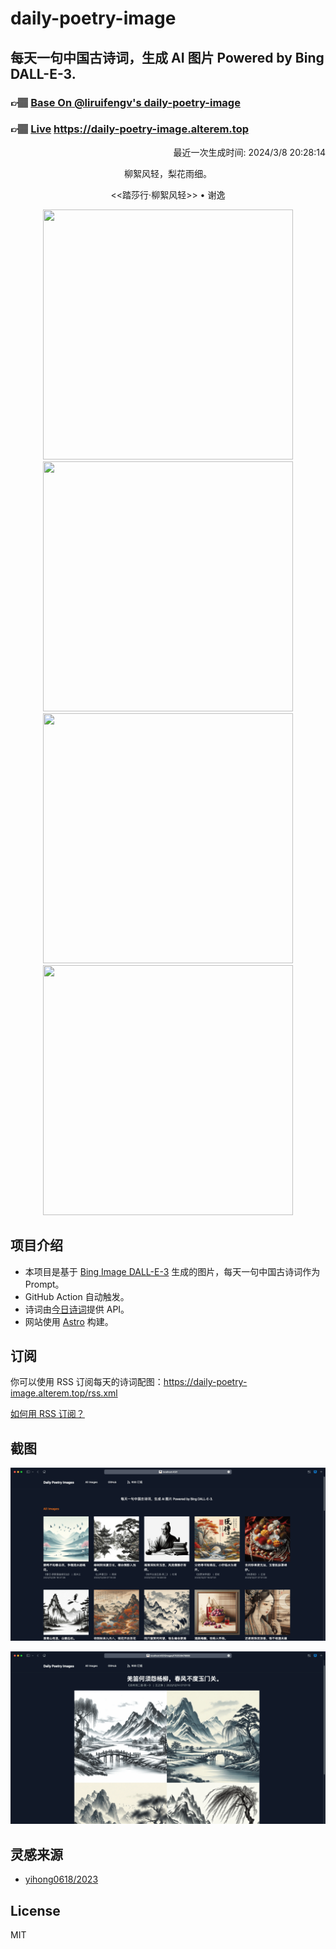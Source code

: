 
# daily-poetry-image

## 每天一句中国古诗词，生成 AI 图片 Powered by Bing DALL-E-3.

### 👉🏽 [Base On @liruifengv's daily-poetry-image](https://github.com/liruifengv/daily-poetry-image)

### 👉🏽 [Live](https://daily-poetry-image.alterem.top/) https://daily-poetry-image.alterem.top

<p align="right">
  最近一次生成时间: 2024/3/8 20:28:14
</p>
<p align="center">
柳絮风轻，梨花雨细。
</p>
<p align="center">
<<踏莎行·柳絮风轻>> • 谢逸
</p>
<p align="center">
<img src="https://tse4.mm.bing.net/th/id/OIG2.GmiLkHfIZKXC8oNGNx_R" height="400" width="400" />
<img src="https://tse1.mm.bing.net/th/id/OIG2.PSIliPSwRYoPMG4hCsRr" height="400" width="400" />
<img src="https://tse1.mm.bing.net/th/id/OIG2.DRjZqMpH25gB1IV.BhHA" height="400" width="400" />
<img src="https://tse2.mm.bing.net/th/id/OIG2.j5RXqo2zagnEk0QkMIZo" height="400" width="400" />
</p>

## 项目介绍

-   本项目是基于 [Bing Image DALL-E-3](https://www.bing.com/images/create) 生成的图片，每天一句中国古诗词作为 Prompt。
-   GitHub Action 自动触发。
-   诗词由[今日诗词](https://www.jinrishici.com/)提供 API。
-   网站使用 [Astro](https://astro.build) 构建。

## 订阅

你可以使用 RSS 订阅每天的诗词配图：https://daily-poetry-image.alterem.top/rss.xml

[如何用 RSS 订阅？](https://zhuanlan.zhihu.com/p/55026716)

## 截图

![图片列表](./screenshots/Snipaste_2023-12-28_21-00-26.png)

![图片详情](./screenshots/Snipaste_2023-12-28_21-00-53.png)

## 灵感来源

-   [yihong0618/2023](https://github.com/yihong0618/2023)

## License

MIT
